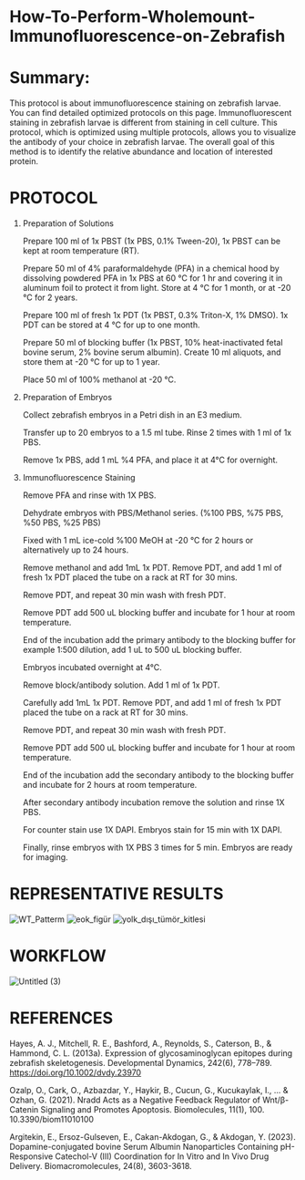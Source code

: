 # How-To-Perform-Wholemount-Immunofluorescence-on-Zebrafish
# Summary:
This protocol is about immunofluorescence staining on zebrafish larvae. You can find detailed optimized protocols on this page. Immunofluorescent staining in zebrafish larvae is different from staining in cell culture. This protocol, which is optimized using multiple protocols, allows you to visualize the antibody of your choice in zebrafish larvae.
The overall goal of this method is to identify the relative abundance and location of interested protein.
# PROTOCOL 
1. Preparation of Solutions
   
   Prepare 100 ml of 1x PBST (1x PBS, 0.1% Tween-20), 1x PBST can be kept at room temperature (RT).
   
   Prepare 50 ml of 4% paraformaldehyde (PFA) in a chemical hood by dissolving powdered PFA in 1x PBS at 60 °C for 1 hr and covering it in aluminum foil to protect it from     light. Store at 4 °C for 1 month, or at -20 °C for 2 years.
   
   Prepare 100 ml of fresh 1x PDT (1x PBST, 0.3% Triton-X, 1% DMSO). 1x PDT can be stored at 4 °C for up to one month.
   
   Prepare 50 ml of blocking buffer (1x PBST, 10% heat-inactivated fetal bovine serum, 2% bovine serum albumin). Create 10 ml aliquots, and store them at -20 °C for up to 1    year.
   
   Place 50 ml of 100% methanol at -20 °C.
   
2. Preparation of Embryos
   
   Collect zebrafish embryos in a Petri dish in an E3 medium.
   
   Transfer up to 20 embryos to a 1.5 ml tube. Rinse 2 times with 1 ml of 1x PBS.
   
   Remove 1x PBS, add 1 mL %4 PFA, and place it at 4°C for overnight.
   
3. Immunofluorescence Staining
   
   Remove PFA and rinse with 1X PBS.
   
   Dehydrate embryos with PBS/Methanol series. (%100 PBS, %75 PBS, %50 PBS, %25 PBS)
   
   Fixed with 1 mL ice-cold %100 MeOH at -20 °C for 2 hours or alternatively up to 24 hours.
   
   Remove methanol and add 1mL 1x PDT. Remove PDT, and add 1 ml of fresh 1x PDT placed the tube on a rack at RT for 30 mins.
   
   Remove PDT, and repeat 30 min wash with fresh PDT.
   
   Remove PDT add 500 uL blocking buffer and incubate for 1 hour at room temperature.
   
   End of the incubation add the primary antibody to the blocking buffer for example 1:500 dilution, add 1 uL to 500 uL blocking buffer.

   Embryos incubated overnight at 4°C.

   Remove block/antibody solution. Add 1 ml of 1x PDT.

   Carefully add 1mL 1x PDT. Remove PDT, and add 1 ml of fresh 1x PDT placed the tube on a rack at RT for 30 mins.
   
   Remove PDT, and repeat 30 min wash with fresh PDT.

   Remove PDT add 500 uL blocking buffer and incubate for 1 hour at room temperature.

   End of the incubation add the secondary antibody to the blocking buffer and incubate for 2 hours at room temperature.

   After secondary antibody incubation remove the solution and rinse 1X PBS.

   For counter stain use 1X DAPI. Embryos stain for 15 min with 1X DAPI.

   Finally, rinse embryos with 1X PBS 3 times for 5 min. Embryos are ready for imaging.

  # REPRESENTATIVE RESULTS


![WT_Patterm](https://github.com/esra-ersoz/How-To-Perform-Wholemount-Immunoflourescence-on-Zebrafish/assets/148062104/c51faeda-b7c2-4a34-9b0e-cca50f93f28e)
![eok_figür](https://github.com/esra-ersoz/How-To-Perform-Wholemount-Immunoflourescence-on-Zebrafish/assets/148062104/13ee8ccd-2520-4779-8320-89469fc48614)
![yolk_dışı_tümör_kitlesi](https://github.com/esra-ersoz/How-To-Perform-Wholemount-Immunoflourescence-on-Zebrafish/assets/148062104/83d96bba-e554-4595-b96e-7093a5bc28aa)

  # WORKFLOW 
  ![Untitled (3)](https://github.com/esra-ersoz/How-To-Perform-Wholemount-Immunoflourescence-on-Zebrafish/assets/148062104/a34966c8-4337-4ef2-81bf-4f921972e581)

  # REFERENCES

  Hayes, A. J., Mitchell, R. E., Bashford, A., Reynolds, S., Caterson, B., & Hammond, C. L. (2013a). Expression of glycosaminoglycan epitopes during zebrafish skeletogenesis. Developmental Dynamics, 242(6), 778–789. https://doi.org/10.1002/dvdy.23970
  
  Ozalp, O., Cark, O., Azbazdar, Y., Haykir, B., Cucun, G., Kucukaylak, I., ... & Ozhan, G. (2021). Nradd Acts as a Negative Feedback Regulator of Wnt/β-Catenin Signaling and Promotes Apoptosis. Biomolecules, 11(1), 100. 10.3390/biom11010100
  
  Argitekin, E., Ersoz-Gulseven, E., Cakan-Akdogan, G., & Akdogan, Y. (2023). Dopamine-conjugated bovine Serum Albumin Nanoparticles Containing pH-Responsive Catechol-V (III) Coordination for In Vitro and In Vivo Drug Delivery. Biomacromolecules, 24(8), 3603-3618. 
  

   
   
   
   
